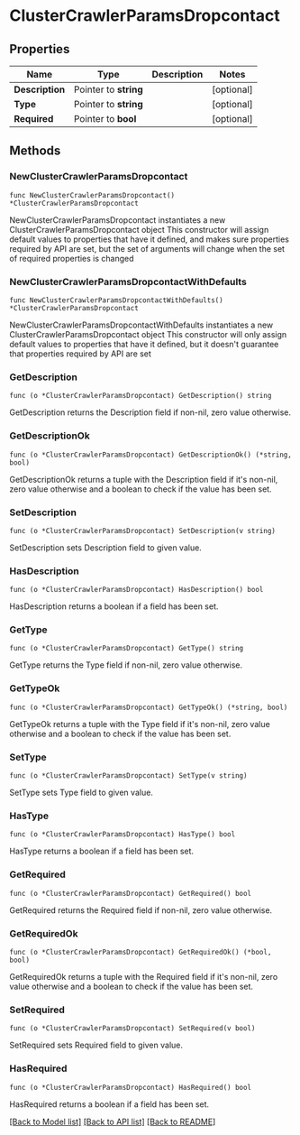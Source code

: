 # ClusterCrawlerParamsDropcontact

## Properties

Name | Type | Description | Notes
------------ | ------------- | ------------- | -------------
**Description** | Pointer to **string** |  | [optional] 
**Type** | Pointer to **string** |  | [optional] 
**Required** | Pointer to **bool** |  | [optional] 

## Methods

### NewClusterCrawlerParamsDropcontact

`func NewClusterCrawlerParamsDropcontact() *ClusterCrawlerParamsDropcontact`

NewClusterCrawlerParamsDropcontact instantiates a new ClusterCrawlerParamsDropcontact object
This constructor will assign default values to properties that have it defined,
and makes sure properties required by API are set, but the set of arguments
will change when the set of required properties is changed

### NewClusterCrawlerParamsDropcontactWithDefaults

`func NewClusterCrawlerParamsDropcontactWithDefaults() *ClusterCrawlerParamsDropcontact`

NewClusterCrawlerParamsDropcontactWithDefaults instantiates a new ClusterCrawlerParamsDropcontact object
This constructor will only assign default values to properties that have it defined,
but it doesn't guarantee that properties required by API are set

### GetDescription

`func (o *ClusterCrawlerParamsDropcontact) GetDescription() string`

GetDescription returns the Description field if non-nil, zero value otherwise.

### GetDescriptionOk

`func (o *ClusterCrawlerParamsDropcontact) GetDescriptionOk() (*string, bool)`

GetDescriptionOk returns a tuple with the Description field if it's non-nil, zero value otherwise
and a boolean to check if the value has been set.

### SetDescription

`func (o *ClusterCrawlerParamsDropcontact) SetDescription(v string)`

SetDescription sets Description field to given value.

### HasDescription

`func (o *ClusterCrawlerParamsDropcontact) HasDescription() bool`

HasDescription returns a boolean if a field has been set.

### GetType

`func (o *ClusterCrawlerParamsDropcontact) GetType() string`

GetType returns the Type field if non-nil, zero value otherwise.

### GetTypeOk

`func (o *ClusterCrawlerParamsDropcontact) GetTypeOk() (*string, bool)`

GetTypeOk returns a tuple with the Type field if it's non-nil, zero value otherwise
and a boolean to check if the value has been set.

### SetType

`func (o *ClusterCrawlerParamsDropcontact) SetType(v string)`

SetType sets Type field to given value.

### HasType

`func (o *ClusterCrawlerParamsDropcontact) HasType() bool`

HasType returns a boolean if a field has been set.

### GetRequired

`func (o *ClusterCrawlerParamsDropcontact) GetRequired() bool`

GetRequired returns the Required field if non-nil, zero value otherwise.

### GetRequiredOk

`func (o *ClusterCrawlerParamsDropcontact) GetRequiredOk() (*bool, bool)`

GetRequiredOk returns a tuple with the Required field if it's non-nil, zero value otherwise
and a boolean to check if the value has been set.

### SetRequired

`func (o *ClusterCrawlerParamsDropcontact) SetRequired(v bool)`

SetRequired sets Required field to given value.

### HasRequired

`func (o *ClusterCrawlerParamsDropcontact) HasRequired() bool`

HasRequired returns a boolean if a field has been set.


[[Back to Model list]](../README.md#documentation-for-models) [[Back to API list]](../README.md#documentation-for-api-endpoints) [[Back to README]](../README.md)


